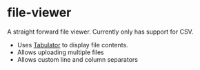 # file-viewer

A straight forward file viewer. Currently only has support for CSV.

- Uses [Tabulator](http://tabulator.info/) to display file contents.
- Allows uploading multiple files
- Allows custom line and column separators
